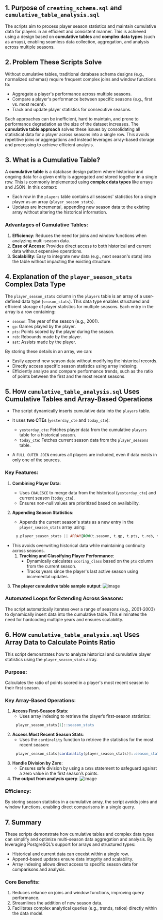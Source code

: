 ## 1. Purpose of `creating_schema.sql` and `cumulative_table_analysis.sql`
The scripts aim to process player season statistics and maintain cumulative data for players in an efficient and consistent manner. This is achieved using a design based on **cumulative tables** and **complex data types** (such as arrays), enabling seamless data collection, aggregation, and analysis across multiple seasons.
## 2. Problem These Scripts Solve
Without cumulative tables, traditional database schema designs (e.g., normalized schemas) require frequent complex joins and window functions to:
- Aggregate a player's performance across multiple seasons.
- Compare a player's performance between specific seasons (e.g., first vs. most recent).
- Track and update player statistics for consecutive seasons.

Such approaches can be inefficient, hard to maintain, and prone to performance degradation as the size of the dataset increases.
The **cumulative table approach** solves these issues by consolidating all statistical data for a player across seasons into a single row. This avoids repetitive joins or aggregations and instead leverages array-based storage and processing to achieve efficient analysis.
## 3. What is a Cumulative Table?
A **cumulative table** is a database design pattern where historical and ongoing data for a given entity is aggregated and stored together in a single row. This is commonly implemented using **complex data types** like arrays and JSON. In this context:
- Each row in the `players` table contains all seasons' statistics for a single player as an array (`player_season_stats`).
- Updates are incremental, appending new season data to the existing array without altering the historical information.

### Advantages of Cumulative Tables:
1. **Efficiency**: Reduces the need for joins and window functions when analyzing multi-season data.
2. **Ease of Access**: Provides direct access to both historical and current data without expensive operations.
3. **Scalability**: Easy to integrate new data (e.g., next season's stats) into the table without impacting the existing structure.

## 4. Explanation of the `player_season_stats` Complex Data Type
The `player_season_stats` column in the `players` table is an array of a user-defined data type (`season_stats`). This data type enables structured and efficient storage of player statistics for multiple seasons. Each entry in the array is a row containing:
- `season`: The year of the season (e.g., 2001).
- `gp`: Games played by the player.
- `pts`: Points scored by the player during the season.
- `reb`: Rebounds made by the player.
- `ast`: Assists made by the player.

By storing these details in an array, we can:
- Easily append new season data without modifying the historical records.
- Directly access specific season statistics using array indexing.
- Efficiently analyze and compare performance trends, such as the ratio of points between the first and the most recent seasons.

## 5. How `cumulative_table_analysis.sql` Uses Cumulative Tables and Array-Based Operations
- The script dynamically inserts cumulative data into the `players` table.
- It uses **two CTEs** (`yesterday_cte` and `today_cte`):
    - `yesterday_cte`: Fetches player data from the cumulative `players` table for a historical season.
    - `today_cte`: Fetches current season data from the `player_seasons` table.

- A `FULL OUTER JOIN` ensures all players are included, even if data exists in only one of the sources.

### Key Features:
1. **Combining Player Data**:
    - Uses `COALESCE` to merge data from the historical (`yesterday_cte`) and current season (`today_cte`).
    - Ensures non-null values are prioritized based on availability.

2. **Appending Season Statistics**:
    - Appends the current season's stats as a new entry in the `player_season_stats` array using:
``` sql
     y.player_season_stats || ARRAY[ROW(t.season, t.gp, t.pts, t.reb, t.ast)::season_stats]
```
- This avoids overwriting historical data while maintaining continuity across seasons.
    1. **Tracking and Classifying Player Performance**:
        - Dynamically calculates `scoring_class` based on the `pts` column from the current season.
        - Tracks years since the player's last active season using incremental updates.
3. **The player cumulative table sample output**: 
![image](https://github.com/user-attachments/assets/d646a44d-62bb-4117-8103-4a2435232e48)

### Automated Loops for Extending Across Seasons:
The script automatically iterates over a range of seasons (e.g., 2001-2003) to dynamically insert data into the cumulative table. This eliminates the need for hardcoding multiple years and ensures scalability.
## 6. How `cumulative_table_analysis.sql` Uses Array Data to Calculate Points Ratio
This script demonstrates how to analyze historical and cumulative player statistics using the `player_season_stats` array.
### Purpose:
Calculates the ratio of points scored in a player's most recent season to their first season.
### Key Array-Based Operations:
1. **Access First-Season Stats**:
    - Uses array indexing to retrieve the player’s first-season statistics:
``` sql
     player_season_stats[1]::season_stats
```
2. **Access Most Recent Season Stats**:
    - Uses the `cardinality` function to retrieve the statistics for the most recent season:
``` sql
     player_season_stats[cardinality(player_season_stats)]::season_stats
```
3. **Handle Division by Zero**:
    - Ensures safe division by using a `CASE` statement to safeguard against a zero value in the first season’s points.
4. **The output from analysis query**:
   ![image](https://github.com/user-attachments/assets/478bc2bb-7a69-4068-807c-f31b0da85ce9)

### Efficiency:
By storing season statistics in a cumulative array, the script avoids joins and window functions, enabling direct comparisons in a single query.
## 7. Summary
These scripts demonstrate how cumulative tables and complex data types can simplify and optimize multi-season data aggregation and analysis. By leveraging PostgreSQL’s support for arrays and structured types:
- Historical and current data can coexist within a single row.
- Append-based updates ensure data integrity and scalability.
- Array indexing allows direct access to specific season data for comparisons and analysis.

### Core Benefits:
1. Reduces reliance on joins and window functions, improving query performance.
2. Streamlines the addition of new season data.
3. Facilitates complex analytical queries (e.g., trends, ratios) directly within the data model.

